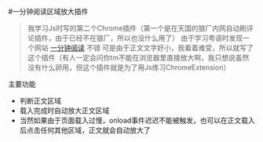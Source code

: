 #一分钟阅读区域放大插件

>我学习Js时写的第二个Chrome插件（第一个是在天国的狼厂内网自动刷评论插件，由于已经不在狼厂，所以也没什么用了）
>由于学习粤语时发现一个网站 [一分钟阅读](http://app1.rthk.org.hk/elearning/1minreading/) 不错
>可是由于正文文字好小，我看着难受，所以就写了这个插件（有人一定会问你tm不能在浏览器里直接放大啊，我只想说虽然没有什么卵用，但这个插件就是为了用Js练习ChromeExtension）

主要功能

- 判断正文区域
- 载入完成时自动放大正文区域
- 当然如果由于页面载入过慢，onload事件迟迟不能被触发，也可以在正文载入后点击任何其他区域，正文就会自动放大了
